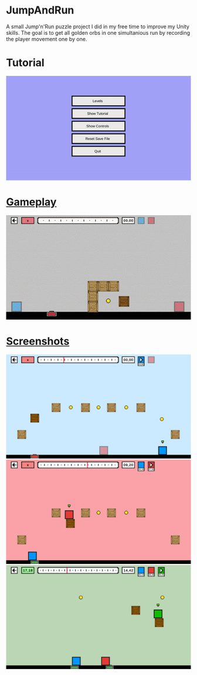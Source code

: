 # JumpAndRun

A small Jump'n'Run puzzle project I did in my free time to improve my Unity skills. The goal is to get all golden orbs in one simultanious run by recording the player movement one by one.

# Tutorial

<a href="#"><img src="Documentation/tutorial.gif"/>
  
# Gameplay

<a href="#"><img src="Documentation/Level3_opt.gif"/>
  
# Screenshots

<a href="#"><img src="Documentation/1.png"/>
<a href="#"><img src="Documentation/2.png"/>
<a href="#"><img src="Documentation/3.png"/>

